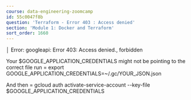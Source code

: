 ```yaml
---
course: data-engineering-zoomcamp
id: 55c0047f8b
question: 'Terraform - Error 403 : Access denied'
section: 'Module 1: Docker and Terraform'
sort_order: 1660
---
```


│ Error: googleapi: Error 403: Access denied., forbidden

Your $GOOGLE_APPLICATION_CREDENTIALS might not be pointing to the correct file run = export GOOGLE_APPLICATION_CREDENTIALS=~/.gc/YOUR_JSON.json

And then = gcloud auth activate-service-account --key-file $GOOGLE_APPLICATION_CREDENTIALS

